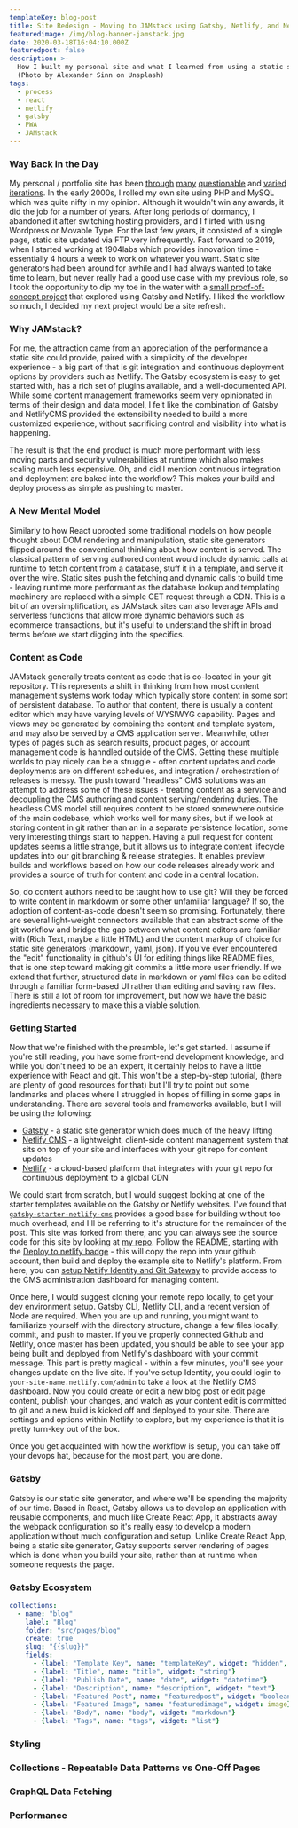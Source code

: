 ```yaml
---
templateKey: blog-post
title: Site Redesign - Moving to JAMstack using Gatsby, Netlify, and Netlify CMS 
featuredimage: /img/blog-banner-jamstack.jpg
date: 2020-03-18T16:04:10.000Z
featuredpost: false
description: >-
  How I built my personal site and what I learned from using a static site generator   
  (Photo by Alexander Sinn on Unsplash)
tags:
  - process
  - react
  - netlify
  - gatsby
  - PWA
  - JAMstack 
---
```


### Way Back in the Day
My personal / portfolio site has been <a href="https://web.archive.org/web/20010925084339/http://www.designflea.com/01/">through</a> <a href="https://web.archive.org/web/20030219050545/http://matthewrea.com/">many</a> <a href="https://web.archive.org/web/20100317140322/http://matthewrea.com:80/">questionable</a> and <a href="https://web.archive.org/web/20131126142640/http://matthewrea.com/">varied</a> <a href="https://web.archive.org/web/20131126142640/http://matthewrea.com/">iterations</a>. In the early 2000s, I rolled my own site using PHP and MySQL which was quite nifty in my opinion. Although it wouldn't win any awards, it did the job for a number of years. After long periods of dormancy, I abandoned it after switching hosting providers, and I flirted with using Wordpress or Movable Type. For the last few years, it consisted of a single page, static site updated via FTP very infrequently. Fast forward to 2019, when I started working at 1904labs which provides innovation time - essentially 4 hours a week to work on whatever you want. Static site generators had been around for awhile and I had always wanted to take time to learn, but never really had a good use case with my previous role, so I took the opportunity to dip my toe in the water with a <a href="/work/seven-habits-pwa/">small proof-of-concept project</a> that explored using Gatsby and Netlify. I liked the workflow so much, I decided my next project would be a site refresh.   

### Why JAMstack? 
For me, the attraction came from an appreciation of the performance a static site could provide, paired with a simplicity of the developer experience - a big part of that is git integration and continuous deployment options by providers such as Netlify. The Gatsby ecosystem is easy to get started with, has a rich set of plugins available, and a well-documented API. While some content management frameworks seem very opinionated in terms of their design and data model, I felt like the combination of Gatsby and NetlifyCMS provided the extensibility needed to build a more customized experience, without sacrificing control and visibility into what is happening.   

The result is that the end product is much more performant with less moving parts and security vulnerabilities at runtime which also makes scaling much less expensive. Oh, and did I mention continuous integration and deployment are baked into the workflow? This makes your build and deploy process as simple as pushing to master.

### A New Mental Model
Similarly to how React uprooted some traditional models on how people thought about DOM rendering and manipulation, static site generators flipped around the conventional thinking about how content is served. The classical pattern of serving authored content would include dynamic calls at runtime to fetch content from a database, stuff it in a template, and serve it over the wire. Static sites push the fetching and dynamic calls to build time - leaving runtime more performant as the database lookup and templating machinery are replaced with a simple GET request through a CDN. This is a bit of an oversimplification, as JAMstack sites can also leverage APIs and serverless functions that allow more dynamic behaviors such as ecommerce transactions, but it's useful to understand the shift in broad terms before we start digging into the specifics.   

### Content as Code
JAMstack generally treats content as code that is co-located in your git repository. This represents a shift in thinking from how most content management systems work today which typically store content in some sort of persistent database. To author that content, there is usually a content editor which may have varying levels of WYSIWYG capability. Pages and views may be generated by combining the content and template system, and may also be served by a CMS application server. Meanwhile, other types of pages such as search results, product pages, or account management code is hanndled outside of the CMS. Getting these multiple worlds to play nicely can be a struggle - often content updates and code deployments are on different schedules, and integration / orchestration of releases is messy. The push toward "headless" CMS solutions was an attempt to address some of these issues - treating content as a service and decoupling the CMS authoring and content serving/rendering duties. The headless CMS model still requires content to be stored somewhere outside of the main codebase, which works well for many sites, but if we look at storing content in git rather than an in a separate persistence location, some very interesting things start to happen. Having a pull request for content updates seems a little strange, but it allows us to integrate content lifecycle updates into our git branching & release strategies. It enables preview builds and workflows based on how our code releases already work and provides a source of truth for content and code in a central location.   

So, do content authors need to be taught how to use git? Will they be forced to write content in markdowm or some other unfamiliar language? If so, the adoption of content-as-code doesn't seem so promising. Fortunately, there are several light-weight connectors available that can abstract some of the git workflow and bridge the gap between what content editors are familiar with (Rich Text, maybe a little HTML) and the content markup of choice for static site generators (markdown, yaml, json). If you've ever encountered the "edit" functionality in github's UI for editing things like README files, that is one step toward making git commits a little more user friendly. If we extend that further, structured data in markdown or yaml files can be edited through a familiar form-based UI rather than editing and saving raw files. There is still a lot of room for improvement, but now we have the basic ingredients necessary to make this a viable solution.

### Getting Started
Now that we're finished with the preamble, let's get started. I assume if you're still reading, you have some front-end development knowledge, and while you don't need to be an expert, it certainly helps to have a little experience with React and git. This won't be a step-by-step tutorial, (there are plenty of good resources for that) but I'll try to point out some landmarks and places where I struggled in hopes of filling in some gaps in understanding.  There are several tools and frameworks available, but I will be using the following:
- [Gatsby](https://www.gatsbyjs.org/) - a static site generator which does much of the heavy lifting 
- [Netlify CMS](https://www.netlifycms.org/) - a lightweight, client-side content management system that sits on top of your site and interfaces with your git repo for content updates
- [Netlify](https://www.netlify.com/) - a cloud-based platform that integrates with your git repo for continuous deployment to a global CDN 

We could start from scratch, but I would suggest looking at one of the starter templates available on the Gatsby or Netlify websites. I've found that <a href="https://github.com/netlify-templates/gatsby-starter-netlify-cms"><code>gatsby-starter-netlify-cms</code></a> provides a good base for building without too much overhead, and I'll be referring to it's structure for the remainder of the post. This site was forked from there, and you can always see the source code for this site by looking at <a href="https://github.com/nyan-matt/me">my repo</a>. Follow the README, starting with the <a href="https://app.netlify.com/start/deploy?repository=https://github.com/netlify-templates/gatsby-starter-netlify-cms&stack=cms">Deploy to netlify badge</a> - this will copy the repo into your github account, then build and deploy the example site to Netlify's platform. From here, you can <a href="https://www.netlifycms.org/docs/add-to-your-site/#authentication">setup Netlify Identity and Git Gateway</a> to provide access to the CMS administration dashboard for managing content.      

Once here, I would suggest cloning your remote repo locally, to get your dev environment setup. Gatsby CLI, Netlify CLI, and a recent version of Node are required. When you are up and running, you might want to familiarize yourself with the directory structure, change a few files locally, commit, and push to master. If you've properly connected Github and Netlify, once master has been updated, you should be able to see your app being built and deployed from Netlify's dashboard with your commit message. This part is pretty magical - within a few minutes, you'll see your changes update on the live site. If you've setup Identity, you could login to `your-site-name.netlify.com/admin` to take a look at the Netlify CMS dashboard. Now you could create or edit a new blog post or edit page content, publish your changes, and watch as your content edit is committed to git and a new build is kicked off and deployed to your site. There are settings and options within Netlify to explore, but my experience is that it is pretty turn-key out of the box. 

Once you get acquainted with how the workflow is setup, you can take off your devops hat, because for the most part, you are done. 

### Gatsby 
Gatsby is our static site generator, and where we'll be spending the majority of our time. Based in React, Gatsby allows us to develop an application with reusable components, and much like Create React App, it abstracts away the webpack configuration so it's really easy to develop a modern application without much configuration and setup. Unlike Create React App, being a static site generator, Gatsy supports server rendering of pages which is done when you build your site, rather than at runtime when someone requests the page.   

### Gatsby Ecosystem

```yml
collections:
  - name: "blog"
    label: "Blog"
    folder: "src/pages/blog"
    create: true
    slug: "{{slug}}"
    fields:
      - {label: "Template Key", name: "templateKey", widget: "hidden", default: "blog-post"}
      - {label: "Title", name: "title", widget: "string"}
      - {label: "Publish Date", name: "date", widget: "datetime"}
      - {label: "Description", name: "description", widget: "text"}
      - {label: "Featured Post", name: "featuredpost", widget: "boolean"}
      - {label: "Featured Image", name: "featuredimage", widget: image}
      - {label: "Body", name: "body", widget: "markdown"}
      - {label: "Tags", name: "tags", widget: "list"}

```


### Styling

### Collections - Repeatable Data Patterns vs One-Off Pages 

### GraphQL Data Fetching

### Performance
